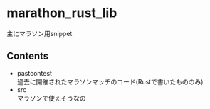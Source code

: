 # marathon_rust_lib
主にマラソン用snippet

## Contents
- pastcontest  
過去に開催されたマラソンマッチのコード(Rustで書いたもののみ)  
- src   
マラソンで使えそうなの  